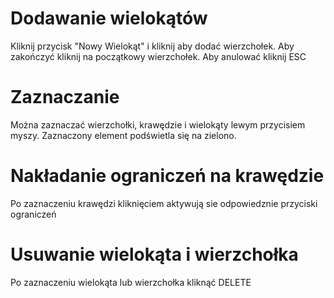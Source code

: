 # Dodawanie wielokątów
Kliknij przycisk "Nowy Wielokąt" i kliknij aby dodać wierzchołek. Aby zakończyć kliknij na początkowy wierzchołek. Aby anulować kliknij ESC

# Zaznaczanie
Można zaznaczać wierzchołki, krawędzie i wielokąty lewym przycisiem myszy. Zaznaczony element podświetla się na zielono.

# Nakładanie ograniczeń na krawędzie
Po zaznaczeniu krawędzi kliknięciem aktywują sie odpowiedznie przyciski ograniczeń

# Usuwanie wielokąta i wierzchołka 
Po zaznaczeniu wielokąta lub wierzchołka kliknąć DELETE